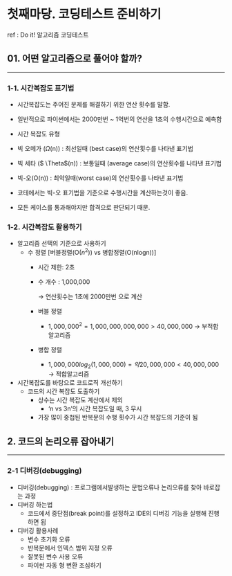 # 첫째마당. 코딩테스트 준비하기

ref :  Do it! 알고리즘 코딩테스트

## **01. 어떤 알고리즘으로 풀어야 할까?**

---

### **1-1. 시간복잡도 표기법**

- 시간복잡도는 주어진 문제를 해결하기 위한 연산 횟수를 말함.
- 일반적으로 파이썬에서는 2000만번 ~ 1억번의 연산을 1초의 수행시간으로 예측함
- 시간 복잡도 유형

- 빅 오메가 ($\Omega$(n)) : 최선일때 (best case)의 연산횟수를 나타낸 표기법

- 빅 세타 ($ \Theta$(n)) : 보통일때 (average case)의 연산횟수를 나타낸 표기법

- 빅-오(O(n)) : 최악일때(worst case)의 연산횟수를 나타낸 표기법

- 코테에서는 빅-오 표기법을 기준으로 수행시간을 계산하는것이 좋음.

- 모든 케이스를 통과해야지만 합격으로 판단되기 때문.

### **1-2. 시간복잡도 활용하기**

- 알고리즘 선택의 기준으로 사용하기
    - 수 정렬 [버블정렬(O($n^2$)) vs 병합정렬(O(nlogn))]
        - 시간 제한: 2초
        - 수 개수 : 1,000,000
            
            → 연산횟수는 1초에 2000만번 으로 계산
            
        - 버블 정렬
            - $1,000,000^2 = 1,000,000,000,000 > 40,000,000$ → 부적합 알고리즘
        - 병합 정렬
            - $1,000,000 log_2(1,000,000) = 약 20,000,000 < 40,000,000$ → 적합알고리즘
- 시간복잡도를 바탕으로 코드로직 개선하기
    - 코드의 시간 복잡도 도출하기
        - 상수는 시간 복잡도 계산에서 제외
            - ‘n vs 3n’의 시간 복잡도일 때, 3 무시
        - 가장 많이 중첩된 반복문의 수행 횟수가 시간 복잡도의 기준이 됨
        

## 2. 코드의 논리오류 잡아내기

---

### 2-1 디버깅(debugging)

- 디버깅(debugging) : 프로그램에서발생하는 문법오류나 논리오류를 찾아 바로잡는 과정
- 디버깅 하는법
    - 코드에서 중단점(break point)를 설정하고 IDE의 디버깅 기능을 실행해 진행하면 됨
- 디버깅 활용사례
    - 변수 초기화 오류
    - 반복문에서 인덱스 범위 지정 오류
    - 잘못된 변수 사용 오류
    - 파이썬 자동 형 변환 조심하기